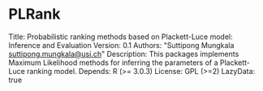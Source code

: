 PLRank
======

Title: Probabilistic ranking methods based on Plackett-Luce model: Inference
and Evaluation
Version: 0.1
Authors: "Suttipong Mungkala <suttipong.mungkala@usi.ch>"
Description: This packages implements Maximum Likelihood methods for inferring
the parameters of a Plackett-Luce ranking model.
Depends:
R (>= 3.0.3)
License: GPL (>=2)
LazyData: true
